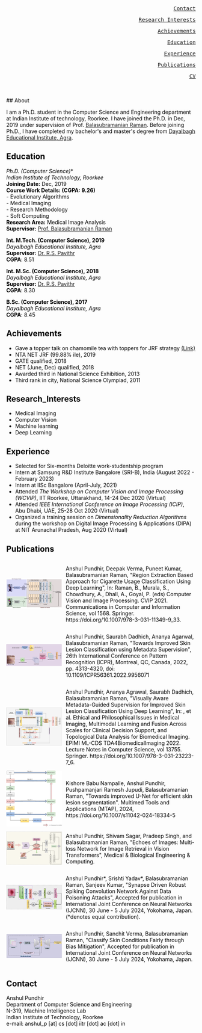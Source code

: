<style>
body {
  background-image: url('https://image.freepik.com/free-vector/abstract-paper-hexagon-white-background_51543-213.jpg');
  background-repeat: no-repeat;
  background-attachment: fixed;
  background-size: cover;
  color: #000000;
}
 
</style> 

<div>
<!--    <a href="#about" class="ui-btn ui-shadow ui-corner-all ui-btn-inline ui-mini" style="float:right"><pre>About</pre></a>  -->
  
  <a href="#contact" class="ui-btn ui-shadow ui-corner-all ui-btn-inline ui-mini" style="float:right"><pre>Contact</pre></a>
  
  <a href="#research_interests" class="ui-btn ui-shadow ui-corner-all ui-btn-inline ui-mini" style="float:right"><pre>Research_Interests</pre></a>
  
  <a href="#achievements" class="ui-btn ui-shadow ui-corner-all ui-btn-inline ui-mini" style="float:right"><pre>Achievements</pre></a>
  
  <a href="#education" class="ui-btn ui-shadow ui-corner-all ui-btn-inline ui-mini" style="float:right"><pre>Education</pre></a>
  
  <a href="#experience" class="ui-btn ui-shadow ui-corner-all ui-btn-inline ui-mini" style="float:right"><pre>Experience</pre></a>
  
  <a href="#publications" class="ui-btn ui-shadow ui-corner-all ui-btn-inline ui-mini" style="float:right"><pre>Publications</pre></a>
  
  <a href="https://github.com/AnshulPundhir/AnshulPundhir.github.io/blob/gh-pages/cv.pdf" target="cv.pdf" style="float:right"><pre>CV</pre></a>
</div>
<br>
<br>
## About

I am a Ph.D. student in the Computer Science and Engineering department at Indian Institute of technology, Roorkee. I have joined the Ph.D. in Dec, 2019 under supervision of Prof. [Balasubramanian Raman](https://balarsgroup.github.io/). Before joining Ph.D., I have completed my bachelor's and master's degree from [Dayalbagh Educational Institute, Agra](https://www.dei.ac.in/dei/).  

## Education

**Ph.D.* (Computer Science)**\
_Indian Institute of Technology, Roorkee_\
**Joining Date:** Dec, 2019\
**Course Work Details: (CGPA: 9.26)** \
    - Evolutionary Algorithms  \
    - Medical Imaging          \
    - Research Methodology     \
    - Soft Computing           \
**Research Area:** Medical Image Analysis \
**Supervisor:** [Prof. Balasubramanian Raman](https://balarsgroup.github.io/)

**Int. M.Tech. (Computer Science), 2019**\
_Dayalbagh Educational Institute, Agra_ \
**Supervisor:** [Dr. R.S. Pavithr](https://www.dei.ac.in/dei/science/index.php/phy-faculty/90-physicsfaculty/159-mr-r-s-pavithr) \
**CGPA**: 8.51

**Int. M.Sc. (Computer Science), 2018**\
_Dayalbagh Educational Institute, Agra_\
**Supervisor:** [Dr. R.S. Pavithr](https://www.dei.ac.in/dei/science/index.php/phy-faculty/90-physicsfaculty/159-mr-r-s-pavithr) \
**CGPA**: 8.30

**B.Sc. (Computer Science), 2017**\
_Dayalbagh Educational Institute, Agra_\
**CGPA**: 8.45

## Achievements
   - Gave a topper talk on chamomile tea with toppers for JRF strategy [(Link)](https://youtu.be/Uv5tegbd3Vs) 
   - NTA NET JRF (99.88% ile), 2019
   - GATE qualified, 2018
   - NET (June, Dec) qualified, 2018
   - Awarded third in National Science Exhibition, 2013
   - Third rank in city, National Science Olympiad, 2011
 
## Research_Interests
   - Medical Imaging
   - Computer Vision 
   - Machine learning  
   - Deep Learning

## Experience
   - Selected for Six-months Deloitte work-studentship program
   - Intern at Samsung R&D Institute Bangalore (SRI-B), India (August 2022 - February 2023)
   - Intern at IISc Bangalore (April-July, 2021) 
   - Attended *The Workshop on Computer Vision and Image Processing (WCVIP)*, IIT Roorkee, Uttarakhand, 14-24 Dec 2020 (Virtual) 
   - Attended *IEEE International Conference on Image Processing (ICIP)*, Abu Dhabi, UAE, 25-28 Oct 2020 (Virtual)
   - Organized a training session on *Dimensionality Reduction Algorithms* during the workshop on Digital Image Processing & Applications (DIPA) at NIT Arunachal Pradesh, Aug 2020 (Virtual)
   
## Publications

<style>
  .container {
    display: flex;
    align-items: center; /* Vertically center the items */
  }

  .image {
    flex: 3; /* Occupy 30% of the container width */
    max-width: 30%;
    padding-right: 10px; /* Adjusted spacing between image and text */
  }

  .text {
    flex: 7; /* Occupy 70% of the container width */
  }

  /* Adjust image width and height */
  img {
    width: 100%;
    height: auto;
    object-fit: cover; /* Maintain the aspect ratio while covering the entire container */
  }
</style>


<div class="container">
  <div class="image">
    <img src="./CVIP.PNG" alt="Image">
  </div>
  <div class="text">
    <p>Anshul Pundhir, Deepak Verma, Puneet Kumar, Balasubramanian Raman, "Region Extraction Based Approach for Cigarette Usage Classification Using Deep Learning", In: Raman, B., Murala, S., Chowdhury, A., Dhall, A., Goyal, P. (eds) Computer Vision and Image Processing. CVIP 2021. Communications in Computer and Information Science, vol 1568. Springer. https://doi.org/10.1007/978-3-031-11349-9_33.</p>
  </div>
</div>



<div class="container">

  <div class="image">
    <img src="./ICPR.PNG" alt="Image">
  </div>
  <div class="text">
    <p>Anshul Pundhir, Saurabh Dadhich, Ananya Agarwal, Balasubramanian Raman, "Towards Improved Skin Lesion Classification using Metadata Supervision", 26th International Conference on Pattern Recognition (ICPR), Montreal, QC, Canada, 2022, pp. 4313-4320, doi: 10.1109/ICPR56361.2022.9956071</p>
  </div>

</div>



<div class="container">
  <div class="image">
    <img src="./MLCDS.PNG" alt="Image">
  </div>
  <div class="text">
    <p>Anshul Pundhir, Ananya Agrawal, Saurabh Dadhich, Balasubramanian Raman, "Visually Aware Metadata-Guided Supervision for Improved Skin Lesion Classification Using Deep Learning", In: , et al. Ethical and Philosophical Issues in Medical Imaging, Multimodal Learning and Fusion Across Scales for Clinical Decision Support, and Topological Data Analysis for Biomedical Imaging. EPIMI ML-CDS TDA4BiomedicalImaging 2022. Lecture Notes in Computer Science, vol 13755. Springer. https://doi.org/10.1007/978-3-031-23223-7_6.</p>
  </div>
</div>

<div class="container">
  <div class="image">
    <img src="./MTAP.PNG" alt="Image">
  </div>
  <div class="text">
    <p>Kishore Babu Nampalle, Anshul Pundhir, Pushpamanjari Ramesh Jupudi, Balasubramanian Raman, "Towards improved U-Net for efficient skin lesion segmentation". Multimed Tools and Applications (MTAP), 2024, https://doi.org/10.1007/s11042-024-18334-5</p>

  </div>
</div>

<div class="container">
  <div class="image">
    <img src="./MBEC.png" alt="Image">
  </div>
  <div class="text">
    <p>Anshul Pundhir, Shivam Sagar, Pradeep Singh, and Balasubramanian Raman, "Echoes of Images: Multi-loss Network for Image Retrieval in Vision Transformers", Medical & Biological Engineering & Computing.</p>
  </div>
</div>

<div class="container">
  <div class="image">
    <img src="./IJCNN-1.png" alt="Image">
  </div>
  <div class="text">
    <p>Anshul Pundhir*, Srishti Yadav*, Balasubramanian Raman, Sanjeev Kumar, "Synapse Driven Robust Spiking Convolution Network Against Data Poisoning Attacks", Accepted for publication in International Joint Conference on Neural Networks (IJCNN), 30 June - 5 July 2024, Yokohama, Japan. (*denotes equal contribution).</p>
  </div>
</div>

<div class="container">
  <div class="image">
    <img src="./IJCNN-2.png" alt="Image">
  </div>
  <div class="text">
    <p>Anshul Pundhir, Sanchit Verma, Balasubramanian Raman, "Classify Skin Conditions Fairly through Bias Mitigation", Accepted for publication in International Joint Conference on Neural Networks (IJCNN), 30 June - 5 July 2024, Yokohama, Japan.</p>
  </div>
</div>

##   Contact
Anshul Pundhir \
Department of Computer Science and Engineering\
N-319, Machine Intelligence Lab\
Indian Institute of Technology, Roorkee\
e-mail: anshul_p [at] cs [dot] iitr [dot] ac [dot] in

   
